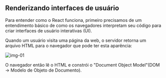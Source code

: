 ## **Renderizando interfaces de usuário**

Para entender como o React funciona, primeiro precisamos de um entendimento básico de como os navegadores interpretam seu código para criar interfaces de usuário interativas (UI).

Quando um usuário visita uma página da web, o servidor retorna um arquivo HTML para o navegador que pode ter esta aparência:

![img-01](https://nextjs.org/static/images/learn/foundations/html-to-dom.png)

O navegador então lê o HTML e constrói o "Document Object Model"(DOM -> Modelo de Objeto de Documento).
